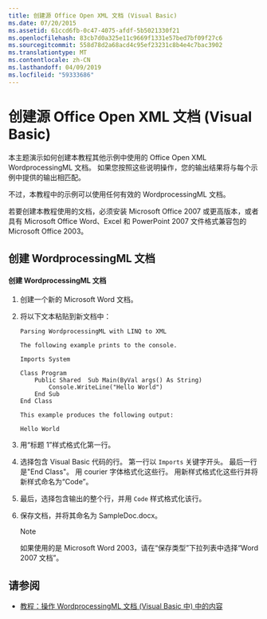 ```yaml
---
title: 创建源 Office Open XML 文档 (Visual Basic)
ms.date: 07/20/2015
ms.assetid: 61ccd6fb-0c47-4075-afdf-5b5021330f21
ms.openlocfilehash: 83cb7d0a325e11c9669f1331e57bed7bf09f27c6
ms.sourcegitcommit: 558d78d2a68acd4c95ef23231c8b4e4c7bac3902
ms.translationtype: MT
ms.contentlocale: zh-CN
ms.lasthandoff: 04/09/2019
ms.locfileid: "59333686"
---
```

# <a name="creating-the-source-office-open-xml-document-visual-basic"></a>创建源 Office Open XML 文档 (Visual Basic)
本主题演示如何创建本教程其他示例中使用的 Office Open XML WordprocessingML 文档。 如果您按照这些说明操作，您的输出结果将与每个示例中提供的输出相匹配。  
  
 不过，本教程中的示例可以使用任何有效的 WordprocessingML 文档。  
  
 若要创建本教程使用的文档，必须安装 Microsoft Office 2007 或更高版本，或者具有 Microsoft Office Word、Excel 和 PowerPoint 2007 文件格式兼容包的 Microsoft Office 2003。  
  
## <a name="creating-the-wordprocessingml-document"></a>创建 WordprocessingML 文档  
  
#### <a name="to-create-the-wordprocessingml-document"></a>创建 WordprocessingML 文档  
  
1. 创建一个新的 Microsoft Word 文档。  
  
2. 将以下文本粘贴到新文档中：  
  
    ```  
    Parsing WordprocessingML with LINQ to XML  
  
    The following example prints to the console.  
  
    Imports System  
  
    Class Program  
        Public Shared  Sub Main(ByVal args() As String)  
            Console.WriteLine("Hello World")  
        End Sub  
    End Class  
  
    This example produces the following output:  
  
    Hello World  
    ```  
  
3. 用“标题 1”样式格式化第一行。  
  
4. 选择包含 Visual Basic 代码的行。 第一行以 `Imports` 关键字开头。 最后一行是"End Class"。 用 courier 字体格式化这些行。 用新样式格式化这些行并将新样式命名为“Code”。  
  
5. 最后，选择包含输出的整个行，并用 `Code` 样式格式化该行。  
  
6. 保存文档，并将其命名为 SampleDoc.docx。  
  
    > [!NOTE]
    >  如果使用的是 Microsoft Word 2003，请在“保存类型”下拉列表中选择“Word 2007 文档”。  
  
## <a name="see-also"></a>请参阅

- [教程：操作 WordprocessingML 文档 (Visual Basic 中) 中的内容](../../../../visual-basic/programming-guide/concepts/linq/tutorial-manipulating-content-in-a-wordprocessingml-document.md)
